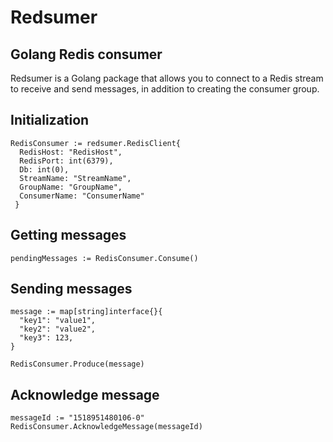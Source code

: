 # Redsumer
## Golang Redis consumer

Redsumer is a Golang package that allows you to connect to a Redis stream to receive and send messages, in addition to creating the consumer group.

## Initialization

```go:
RedisConsumer := redsumer.RedisClient{
  RedisHost: "RedisHost",
  RedisPort: int(6379),
  Db: int(0),
  StreamName: "StreamName",
  GroupName: "GroupName",
  ConsumerName: "ConsumerName"
 }
```

## Getting messages
```go:
pendingMessages := RedisConsumer.Consume()
```

## Sending messages

```go:
message := map[string]interface{}{
  "key1": "value1",
  "key2": "value2",
  "key3": 123,
}
```

```go:
RedisConsumer.Produce(message)
```

## Acknowledge message

```go:
messageId := "1518951480106-0"
RedisConsumer.AcknowledgeMessage(messageId)
```
